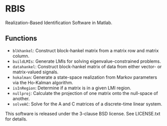 RBIS
====

Realization-Based Identification Software in Matlab.

Functions
---------
- `blkhankel`: Construct block-hankel matrix from a matrix row and matrix
  column.
- `buildLMIs`: Generate LMIs for solving eigenvalue-constrained problems.
- `datahankel`: Construct block-hankel matrix of data from either vector- or
  matrix-valued signals.
- `hokalman`: Generate a state-space realization from Markov parameters via
  the Ho-Kalman algorithm.
- `isInRegion`: Determine if a matrix is in a given LMI region.
- `nullproj`: Calculate the projection of one matrix onto the null-space of
  another.
- `solveAC`: Solve for the A and C matrices of a discrete-time linear
  system.

This software is released under the 3-clause BSD license. See LICENSE.txt
for details.

